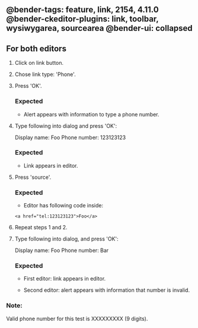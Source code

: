 @bender-tags: feature, link, 2154, 4.11.0
@bender-ckeditor-plugins: link, toolbar, wysiwygarea, sourcearea
@bender-ui: collapsed
----

## For both editors

1. Click on link button.

1. Chose link type: 'Phone'.

1. Press 'OK'.

   ### Expected

	- Alert appears with information to type a phone number.

1. Type following into dialog and press 'OK':

   	Display name: Foo
   	Phone number: 123123123

   ### Expected

	- Link appears in editor.

1. Press 'source'.

   ### Expected

	- Editor has following code inside:

   `<a href="tel:123123123">Foo</a>`

1. Repeat steps 1 and 2.

1. Type following into dialog, and press 'OK':

   	Display name: Foo
   	Phone number: Bar

   ### Expected

	- First editor: link appears in editor.

	- Second editor: alert appears with information that number is invalid.

### Note:

Valid phone number for this test is XXXXXXXXX (9 digits).
